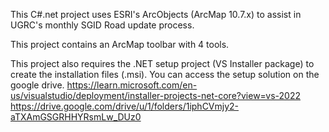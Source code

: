 This C#.net project uses ESRI's ArcObjects (ArcMap 10.7.x) to assist in UGRC's monthly SGID Road update process. 

This project contains an ArcMap toolbar with 4 tools. 

This project also requires the .NET setup project (VS Installer package) to create the installation files (.msi). You can access the setup solution on the google drive.
https://learn.microsoft.com/en-us/visualstudio/deployment/installer-projects-net-core?view=vs-2022
https://drive.google.com/drive/u/1/folders/1iphCVmjy2-aTXAmGSGRHHYRsmLw_DUz0
